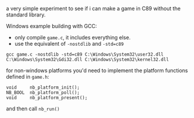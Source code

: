 a very simple experiment to see if i can make a game in C89 without the standard library.

Windows example building with GCC:
 - only compile `game.c`, it includes everything else.
 - use the equivalent of `-nostdlib` and `-std=c89`
```
gcc game.c -nostdlib -std=c89 C:\Windows\System32\user32.dll C:\Windows\System32\Gdi32.dll C:\Windows\System32\kernel32.dll
```

for non-windows platforms you'd need to implement the platform functions defined in `game.h`:
```
void     nb_platform_init();
NB_BOOL  nb_platform_poll();
void     nb_platform_present();
```

and then call `nb_run()`